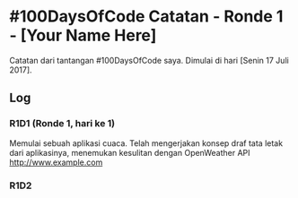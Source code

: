 # #100DaysOfCode Catatan - Ronde 1 - [Your Name Here]

Catatan dari tantangan #100DaysOfCode saya. Dimulai di hari [Senin 17 Juli 2017].

## Log

### R1D1 (Ronde 1, hari ke 1)
Memulai sebuah aplikasi cuaca. Telah mengerjakan konsep draf tata letak dari aplikasinya, menemukan kesulitan dengan OpenWeather API http://www.example.com

### R1D2
